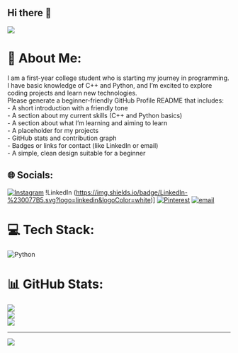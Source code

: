 ## Hi there 👋

<img src="https://miro.medium.com/1*gXjd2q1chGfp6AdfEi-PTg.gif">

# 💫 About Me:
I  am a first-year college student who is starting my journey in programming.  <br>I have basic knowledge of C++ and Python, and I’m excited to explore coding projects and learn new technologies.  <br>Please generate a beginner-friendly GitHub Profile README that includes:<br>- A short introduction with a friendly tone<br>- A section about my current skills (C++ and Python basics)<br>- A section about what I’m learning and aiming to learn<br>- A placeholder for my projects<br>- GitHub stats and contribution graph<br>- Badges or links for contact (like LinkedIn or email)<br>- A simple, clean design suitable for a beginner<br>


## 🌐 Socials:
[![Instagram](https://img.shields.io/badge/Instagram-%23E4405F.svg?logo=Instagram&logoColor=white)](https://instagram.com/jahanvijain_02) !LinkedIn (https://img.shields.io/badge/LinkedIn-%230077B5.svg?logo=linkedin&logoColor=white)] [![Pinterest](https://img.shields.io/badge/Pinterest-%23E60023.svg?logo=Pinterest&logoColor=white)](https://pinterest.com/JAHANVI) [![email](https://img.shields.io/badge/Email-D14836?logo=gmail&logoColor=white)](mailto:jahanvi.jain.2007@gmail.com) 

# 💻 Tech Stack:
![Python](https://img.shields.io/badge/python-3670A0?style=for-the-badge&logo=python&logoColor=ffdd54)
# 📊 GitHub Stats:
![](https://github-readme-stats.vercel.app/api?username=Jahanvijain02&theme=dark&hide_border=false&include_all_commits=false&count_private=false)<br/>
![](https://nirzak-streak-stats.vercel.app/?user=Jahanvijain02&theme=dark&hide_border=false)<br/>
![](https://github-readme-stats.vercel.app/api/top-langs/?username=Jahanvijain02&theme=dark&hide_border=false&include_all_commits=false&count_private=false&layout=compact)

---
[![](https://visitcount.itsvg.in/api?id=Jahanvijain02&icon=0&color=0)](https://visitcount.itsvg.in)

<!-- Proudly created with GPRM ( https://gprm.itsvg.in ) -->

